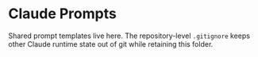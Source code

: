 # Claude Prompts

Shared prompt templates live here. The repository-level `.gitignore` keeps other
Claude runtime state out of git while retaining this folder.

